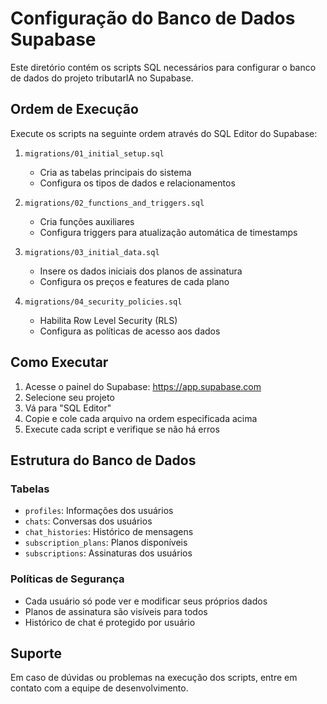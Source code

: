 # Configuração do Banco de Dados Supabase

Este diretório contém os scripts SQL necessários para configurar o banco de dados do projeto tributarIA no Supabase.

## Ordem de Execução

Execute os scripts na seguinte ordem através do SQL Editor do Supabase:

1. `migrations/01_initial_setup.sql`
   - Cria as tabelas principais do sistema
   - Configura os tipos de dados e relacionamentos

2. `migrations/02_functions_and_triggers.sql`
   - Cria funções auxiliares
   - Configura triggers para atualização automática de timestamps

3. `migrations/03_initial_data.sql`
   - Insere os dados iniciais dos planos de assinatura
   - Configura os preços e features de cada plano

4. `migrations/04_security_policies.sql`
   - Habilita Row Level Security (RLS)
   - Configura as políticas de acesso aos dados

## Como Executar

1. Acesse o painel do Supabase: https://app.supabase.com
2. Selecione seu projeto
3. Vá para "SQL Editor"
4. Copie e cole cada arquivo na ordem especificada acima
5. Execute cada script e verifique se não há erros

## Estrutura do Banco de Dados

### Tabelas

- `profiles`: Informações dos usuários
- `chats`: Conversas dos usuários
- `chat_histories`: Histórico de mensagens
- `subscription_plans`: Planos disponíveis
- `subscriptions`: Assinaturas dos usuários

### Políticas de Segurança

- Cada usuário só pode ver e modificar seus próprios dados
- Planos de assinatura são visíveis para todos
- Histórico de chat é protegido por usuário

## Suporte

Em caso de dúvidas ou problemas na execução dos scripts, entre em contato com a equipe de desenvolvimento. 